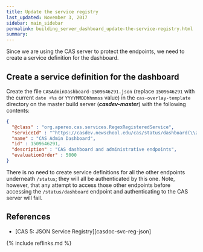 ```yaml
---
title: Update the service registry
last_updated: November 3, 2017
sidebar: main_sidebar
permalink: building_server_dashboard_update-the-service-registry.html
summary:
---
```


Since we are using the CAS server to protect the endpoints, we need to create a service definition for the dashboard.

## Create a service definition for the dashboard

Create the file `CASAdminDashboard-1509646291.json` (replace `1509646291` with the current `date +%s` or `YYYYMMDDhhmmss` value) in the `cas-overlay-template` directory on the master build server (***casdev-master***) with the following contents:

```json
{
  "@class" : "org.apereo.cas.services.RegexRegisteredService",
  "serviceId" : "^https://casdev.newschool.edu/cas/status/dashboard(\\z|/.*)",
  "name" : "CAS Admin Dashboard",
  "id" : 1509646291,
  "description" : "CAS dashboard and administrative endpoints",
  "evaluationOrder" : 5000
}
```

There is no need to create service definitions for all the other endpoints underneath `/status`; they will all be authenticated by this one. Note, however, that any attempt to access those other endpoints before accessing the `/status/dashboard` endpoint and authenticating to the CAS server will fail.

## References

* [CAS 5: JSON Service Registry][casdoc-svc-reg-json]

{% include reflinks.md %}
